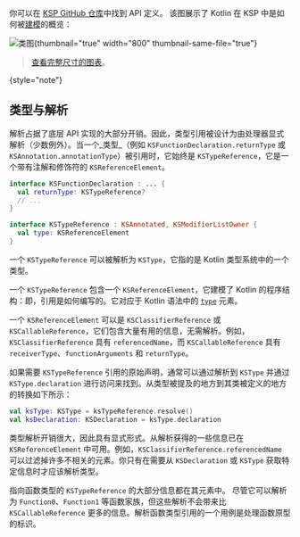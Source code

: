 [//]: # (title: KSP 如何建模 Kotlin 代码)

你可以在 [KSP GitHub 仓库](https://github.com/google/ksp/tree/main/api/src/main/kotlin/com/google/devtools/ksp)中找到 API 定义。
该图展示了 Kotlin 在 KSP 中是如何被[建模](https://github.com/google/ksp/tree/main/api/src/main/kotlin/com/google/devtools/ksp/symbol/)的概览：

![类图](ksp-class-diagram.svg){thumbnail="true" width="800" thumbnail-same-file="true"}

> [查看完整尺寸的图表](https://kotlinlang.org/docs/images/ksp-class-diagram.svg)。
>
{style="note"}

## 类型与解析

解析占据了底层 API 实现的大部分开销。因此，类型引用被设计为由处理器显式解析（少数例外）。当一个_类型_（例如 `KSFunctionDeclaration.returnType` 或 `KSAnnotation.annotationType`）被引用时，它始终是 `KSTypeReference`，它是一个带有注解和修饰符的 `KSReferenceElement`。

```kotlin
interface KSFunctionDeclaration : ... {
  val returnType: KSTypeReference?
  // ...
}

interface KSTypeReference : KSAnnotated, KSModifierListOwner {
  val type: KSReferenceElement
}
```

一个 `KSTypeReference` 可以被解析为 `KSType`，它指的是 Kotlin 类型系统中的一个类型。

一个 `KSTypeReference` 包含一个 `KSReferenceElement`，它建模了 Kotlin 的程序结构：即，引用是如何编写的。它对应于 Kotlin 语法中的 [`type`](https://kotlinlang.org/docs/reference/grammar.html#type) 元素。

一个 `KSReferenceElement` 可以是 `KSClassifierReference` 或 `KSCallableReference`，它们包含大量有用的信息，无需解析。例如，`KSClassifierReference` 具有 `referencedName`，而 `KSCallableReference` 具有 `receiverType`、`functionArguments` 和 `returnType`。

如果需要 `KSTypeReference` 引用的原始声明，通常可以通过解析到 `KSType` 并通过 `KSType.declaration` 进行访问来找到。从类型被提及的地方到其类被定义的地方的转换如下所示：

```kotlin
val ksType: KSType = ksTypeReference.resolve()
val ksDeclaration: KSDeclaration = ksType.declaration
```

类型解析开销很大，因此具有显式形式。从解析获得的一些信息已在 `KSReferenceElement` 中可用。例如，`KSClassifierReference.referencedName` 可以过滤掉许多不相关的元素。你只有在需要从 `KSDeclaration` 或 `KSType` 获取特定信息时才应该解析类型。

指向函数类型的 `KSTypeReference` 的大部分信息都在其元素中。
尽管它可以解析为 `Function0`、`Function1` 等函数家族，但这些解析不会带来比 `KSCallableReference` 更多的信息。解析函数类型引用的一个用例是处理函数原型的标识。